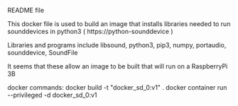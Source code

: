 README file

This docker file is used to build an image that installs libraries needed to run 
    sounddevices in python3 ( https://python-sounddevice )

Libraries and programs include libsound, python3, pip3, numpy, portaudio, sounddevice, SoundFile

It seems that these allow an image to be built that will run on a RaspberryPi 3B

docker commands:
docker build -t "docker_sd_0:v1" .
docker container run --privileged -d docker_sd_0:v1

